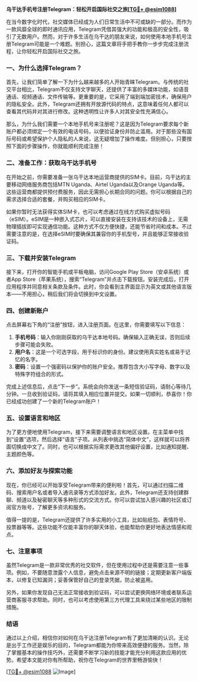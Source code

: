 **乌干达手机号注册Telegram：轻松开启国际社交之旅[[TG💪+ @esim1088](https://t.me/s/esim1088)]**

在当今数字化时代，社交媒体已经成为人们日常生活中不可或缺的一部分。而作为一款风靡全球的即时通讯应用，Telegram凭借其强大的功能和极高的安全性，吸引了无数用户。然而，对于许多生活在乌干达的朋友来说，如何使用本地手机号注册Telegram可能是一个难题。别担心，这篇文章将手把手教你一步步完成注册流程，让你轻松开启国际社交之旅。

### 一、为什么选择Telegram？

首先，让我们简单了解一下为什么越来越多的人开始青睐Telegram。与传统的社交平台相比，Telegram不仅支持文字聊天，还提供了丰富的多媒体功能，如语音通话、视频通话、文件传输等。更重要的是，它采用了端到端加密技术，确保用户的隐私安全。此外，Telegram还拥有开放源代码的特点，这意味着任何人都可以查看其代码并对其进行修改。这种透明性让许多人对其安全性充满信心。

那么，为什么我们需要一个本地手机号来注册呢？这是因为Telegram要求每个新账户都必须绑定一个有效的电话号码，以便验证身份并防止滥用。对于那些没有国际号码或希望保护个人隐私的人来说，这无疑增加了操作难度。但别担心，只要按照下面的步骤操作，你就能顺利完成注册！

### 二、准备工作：获取乌干达手机号

在开始之前，你需要准备一张乌干达本地运营商提供的SIM卡。目前，乌干达的主要移动网络服务商包括MTN Uganda、Airtel Uganda以及Orange Uganda等。这些运营商都提供预付费服务，因此无需担心长期合同的问题。你可以根据自己的需求选择合适的套餐，并购买相应的SIM卡。

如果你暂时无法获得实体SIM卡，也可以考虑通过在线方式购买虚拟号码（eSIM）。eSIM是一种嵌入式芯片，可以直接安装在支持该技术的设备上，无需物理插拔即可实现通信功能。这种方式不仅方便快捷，还能节省时间和成本。不过需要注意的是，在选择eSIM时要确保其兼容你的手机型号，并且能够正常接收验证码。

### 三、下载并安装Telegram

接下来，打开你的智能手机或平板电脑，访问Google Play Store（安卓系统）或者App Store（苹果系统），搜索“Telegram”并点击下载按钮。安装完成后，打开应用程序并同意相关条款及条件。此时，你会看到主界面显示为英文或其他语言版本——不用担心，稍后我们将会切换到中文设置。

### 四、创建新账户

点击屏幕右下角的“注册”按钮，进入注册页面。在这里，你需要填写以下信息：

1. **手机号码**：输入你刚刚获取的乌干达本地号码。确保输入正确无误，否则后续步骤可能会失败。
2. **用户名**：这是一个可选字段，用于标识你的身份。建议使用真实姓名或易于记忆的名字。
3. **密码**：设置一个强密码以保护你的账户安全。推荐包含大小写字母、数字以及特殊字符组合的形式。

完成上述信息后，点击“下一步”。系统会向你发送一条短信验证码，请耐心等待几分钟。一旦收到验证码，请将其填入相应位置并提交。如果一切顺利，恭喜你！你已经成功创建了一个新的Telegram账户！

### 五、设置语言和地区

为了更方便地使用Telegram，接下来需要调整语言和地区设置。在主菜单中找到“设置”选项，然后选择“语言”子项。从列表中挑选“简体中文”，这样就可以将界面切换成中文了。同时，也可以根据实际需求更改其他偏好设置，比如通知提醒、主题颜色等。

### 六、添加好友与探索功能

现在，你已经可以开始享受Telegram带来的便利啦！首先，可以通过扫描二维码、搜索用户名或者导入通讯录等方式添加好友。此外，Telegram还支持创建群聊、频道以及秘密聊天等多种形式的交流方式。你可以尝试加入感兴趣的社区或订阅官方账号，了解更多资讯和服务。

值得一提的是，Telegram还提供了许多实用的小工具，比如贴纸包、表情符号、投票器等等。这些功能不仅能丰富你的聊天体验，也能帮助你更好地表达情感和观点。

### 七、注意事项

虽然Telegram是一款非常优秀的社交软件，但在使用过程中还是需要注意一些事项。例如，不要随意泄露个人信息，避免点击来源不明的链接；定期更新客户端版本，以修复已知漏洞；妥善保管好自己的登录凭据，防止被盗用。

另外，如果你发现自己无法正常接收到验证码，可以尝试更换网络环境或者联系运营商客服寻求帮助。同时，也可以考虑使用第三方代理工具来绕过某些地区的限制措施。

### 结语

通过以上介绍，相信你对如何在乌干达注册Telegram有了更加清晰的认识。无论是出于工作还是娱乐的目的，Telegram都能为你带来高效便捷的服务。当然，除了掌握基本的操作技巧外，还需要不断学习新的技能才能充分利用这款应用的优势。希望本文能对你有所帮助，祝你在Telegram的世界里畅游愉快！

[[TG💪+ @esim1088](https://t.me/s/esim1088) ![Image](https://i.postimg.cc/4NQfJmqS/Snipaste-2025-05-13-00-14-12.png)]